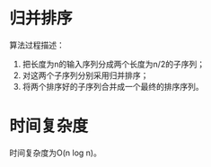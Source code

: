 # 归并排序
算法过程描述：
1. 把长度为n的输入序列分成两个长度为n/2的子序列； 
2. 对这两个子序列分别采用归并排序； 
3. 将两个排序好的子序列合并成一个最终的排序序列。

# 时间复杂度
时间复杂度为O(n log n)。